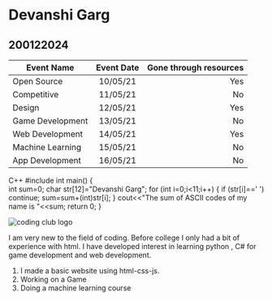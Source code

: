 # Devanshi Garg
## 200122024
| Event Name    |Event Date   | Gone through resources |
| ------------- |:-----------:| ----:|
| Open Source   | 10/05/21    | Yes  |
| Competitive   | 11/05/21    |  No  |
| Design        | 12/05/21    |  Yes |
| Game Development | 13/05/21 |  No  |
| Web Development  | 14/05/21 |  Yes |
| Machine Learning | 15/05/21 |  No  |
| App Development  | 16/05/21 |  No  |

C++
#include <iostream>
int main()
{    
    int sum=0;
    char str[12]="Devanshi Garg";
    for (int i=0;i<11;i++)
    { if (str[i]==' ')
      continue;
      sum=sum+(int)str[i];
     }
      cout<<"The sum of ASCII codes of my name is "<<sum;
      return 0;
      }


![coding club logo](https://raw.githubusercontent.com/codingiitg/open_source_submission/main/coding-club%20logo.png)

I am very new to the field of coding. Before college I only had a bit of experience with html. I have developed interest in learning python , C# for game development and web development.
1. I made a basic website using html-css-js.
2. Working on a Game
3. Doing a machine learning course
